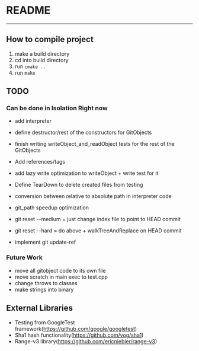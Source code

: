# README
---

## How to compile project
1. make a build directory
2. cd into build directory
3. run `cmake ..`
4. run `make`

## TODO
### Can be done in Isolation Right now
* add interpreter
* define destructor/rest of the constructors for GitObjects
* finish writing writeObject_and_readObject tests for the rest of the GitObjects
* Add references/tags
* add lazy write optimization to writeObject + write test for it
* Define TearDown to delete created files from testing
* conversion between relative to absolute path in interpreter code
* git_path speedup optimization

* git reset --medium = just change index file to point to HEAD commit
* git reset --hard = do above + walkTreeAndReplace on HEAD commit

* implement git update-ref

### Future Work
* move all gitobject code to its own file
* move scratch in main exec to test.cpp
* change throws to classes
* make strings into binary

## External Libraries
* Testing from GoogleTest framework(https://github.com/google/googletest)
* Sha1 hash functionality(https://github.com/vog/sha1)
* Range-v3 library(https://github.com/ericniebler/range-v3)
